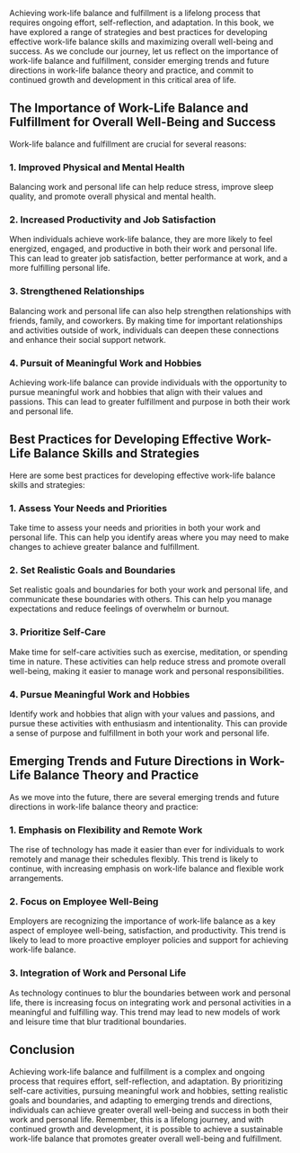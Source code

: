 
Achieving work-life balance and fulfillment is a lifelong process that requires ongoing effort, self-reflection, and adaptation. In this book, we have explored a range of strategies and best practices for developing effective work-life balance skills and maximizing overall well-being and success. As we conclude our journey, let us reflect on the importance of work-life balance and fulfillment, consider emerging trends and future directions in work-life balance theory and practice, and commit to continued growth and development in this critical area of life.

The Importance of Work-Life Balance and Fulfillment for Overall Well-Being and Success
--------------------------------------------------------------------------------------

Work-life balance and fulfillment are crucial for several reasons:

### 1. Improved Physical and Mental Health

Balancing work and personal life can help reduce stress, improve sleep quality, and promote overall physical and mental health.

### 2. Increased Productivity and Job Satisfaction

When individuals achieve work-life balance, they are more likely to feel energized, engaged, and productive in both their work and personal life. This can lead to greater job satisfaction, better performance at work, and a more fulfilling personal life.

### 3. Strengthened Relationships

Balancing work and personal life can also help strengthen relationships with friends, family, and coworkers. By making time for important relationships and activities outside of work, individuals can deepen these connections and enhance their social support network.

### 4. Pursuit of Meaningful Work and Hobbies

Achieving work-life balance can provide individuals with the opportunity to pursue meaningful work and hobbies that align with their values and passions. This can lead to greater fulfillment and purpose in both their work and personal life.

Best Practices for Developing Effective Work-Life Balance Skills and Strategies
-------------------------------------------------------------------------------

Here are some best practices for developing effective work-life balance skills and strategies:

### 1. Assess Your Needs and Priorities

Take time to assess your needs and priorities in both your work and personal life. This can help you identify areas where you may need to make changes to achieve greater balance and fulfillment.

### 2. Set Realistic Goals and Boundaries

Set realistic goals and boundaries for both your work and personal life, and communicate these boundaries with others. This can help you manage expectations and reduce feelings of overwhelm or burnout.

### 3. Prioritize Self-Care

Make time for self-care activities such as exercise, meditation, or spending time in nature. These activities can help reduce stress and promote overall well-being, making it easier to manage work and personal responsibilities.

### 4. Pursue Meaningful Work and Hobbies

Identify work and hobbies that align with your values and passions, and pursue these activities with enthusiasm and intentionality. This can provide a sense of purpose and fulfillment in both your work and personal life.

Emerging Trends and Future Directions in Work-Life Balance Theory and Practice
------------------------------------------------------------------------------

As we move into the future, there are several emerging trends and future directions in work-life balance theory and practice:

### 1. Emphasis on Flexibility and Remote Work

The rise of technology has made it easier than ever for individuals to work remotely and manage their schedules flexibly. This trend is likely to continue, with increasing emphasis on work-life balance and flexible work arrangements.

### 2. Focus on Employee Well-Being

Employers are recognizing the importance of work-life balance as a key aspect of employee well-being, satisfaction, and productivity. This trend is likely to lead to more proactive employer policies and support for achieving work-life balance.

### 3. Integration of Work and Personal Life

As technology continues to blur the boundaries between work and personal life, there is increasing focus on integrating work and personal activities in a meaningful and fulfilling way. This trend may lead to new models of work and leisure time that blur traditional boundaries.

Conclusion
----------

Achieving work-life balance and fulfillment is a complex and ongoing process that requires effort, self-reflection, and adaptation. By prioritizing self-care activities, pursuing meaningful work and hobbies, setting realistic goals and boundaries, and adapting to emerging trends and directions, individuals can achieve greater overall well-being and success in both their work and personal life. Remember, this is a lifelong journey, and with continued growth and development, it is possible to achieve a sustainable work-life balance that promotes greater overall well-being and fulfillment.
